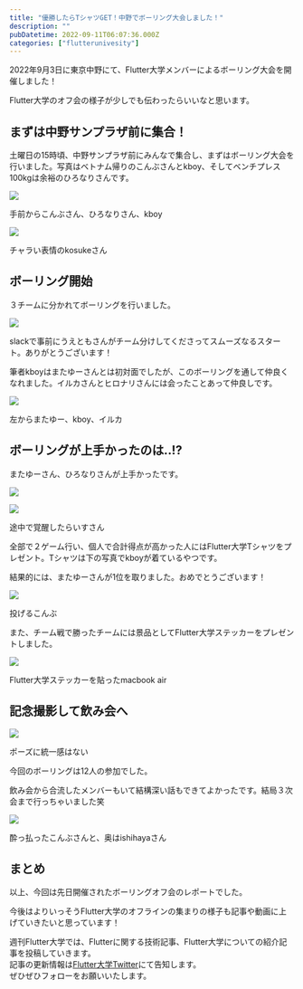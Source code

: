 ```yaml
---
title: "優勝したらTシャツGET！中野でボーリング大会しました！"
description: ""
pubDatetime: 2022-09-11T06:07:36.000Z
categories: ["flutterunivesity"]
---
```


2022年9月3日に東京中野にて、Flutter大学メンバーによるボーリング大会を開催しました！

Flutter大学のオフ会の様子が少しでも伝わったらいいなと思います。

## まずは中野サンプラザ前に集合！

土曜日の15時頃、中野サンプラザ前にみんなで集合し、まずはボーリング大会を行いました。写真はベトナム帰りのこんぶさんとkboy、そしてベンチプレス100kgは余裕のひろなりさんです。

![](https://blog.flutteruniv.com/wp-content/uploads/2022/09/0B453A9D-55AE-4B1A-9ACA-6730ADB68B77-98330-00000DE2D5248E91-1024x683.jpg)

手前からこんぶさん、ひろなりさん、kboy

![](https://blog.flutteruniv.com/wp-content/uploads/2022/09/75C0E9D7-DB05-45A9-A09D-AA00D4D2847F-98330-00000DE3038B907B-1024x683.jpg)

チャラい表情のkosukeさん

## ボーリング開始

３チームに分かれてボーリングを行いました。

![](https://blog.flutteruniv.com/wp-content/uploads/2022/09/スクリーンショット-2022-09-11-14.48.11-1024x895.png)

slackで事前にうえともさんがチーム分けしてくださってスムーズなるスタート。ありがとうございます！

筆者kboyはまたゆーさんとは初対面でしたが、このボーリングを通して仲良くなれました。イルカさんとヒロナリさんには会ったことあって仲良しです。

![](https://blog.flutteruniv.com/wp-content/uploads/2022/09/D3E1581C-2F2C-420E-9AF1-5D63FDBAE19B-98330-00000DE3C13E36B4-1024x683.jpg)

左からまたゆー、kboy、イルカ

## ボーリングが上手かったのは..!?

またゆーさん、ひろなりさんが上手かったです。

![](https://blog.flutteruniv.com/wp-content/uploads/2022/09/IMG_1512-1024x768.jpg)

![](https://blog.flutteruniv.com/wp-content/uploads/2022/09/8B0C3DB2-3052-4204-8D4F-D3C81E1AE346-98330-00000DE41DBD9A9C-1-1024x683.jpg)

途中で覚醒したらいすさん

全部で２ゲーム行い、個人で合計得点が高かった人にはFlutter大学Tシャツをプレゼント。Tシャツは下の写真でkboyが着ているやつです。

結果的には、またゆーさんが1位を取りました。おめでとうございます！

![](https://blog.flutteruniv.com/wp-content/uploads/2022/09/IMG_1509-1024x768.jpg)

投げるこんぶ

また、チーム戦で勝ったチームには景品としてFlutter大学ステッカーをプレゼントしました。

![](https://blog.flutteruniv.com/wp-content/uploads/2022/09/IMG_3193-768x1024.jpg)

Flutter大学ステッカーを貼ったmacbook air

## 記念撮影して飲み会へ

![](https://blog.flutteruniv.com/wp-content/uploads/2022/09/EAA90962-A35D-4D6F-9165-99E5CD6B314A-98330-00000DE6560B16FA-1024x683.jpg)

ポーズに統一感はない

今回のボーリングは12人の参加でした。

飲み会から合流したメンバーもいて結構深い話もできてよかったです。結局３次会まで行っちゃいました笑

![](https://blog.flutteruniv.com/wp-content/uploads/2022/09/IMG_1520-768x1024.jpg)

酔っ払ったこんぶさんと、奥はishihayaさん

## まとめ

以上、今回は先日開催されたボーリングオフ会のレポートでした。

今後はよりいっそうFlutter大学のオフラインの集まりの様子も記事や動画に上げていきたいと思っています！

週刊Flutter大学では、Flutterに関する技術記事、Flutter大学についての紹介記事を投稿していきます。  
記事の更新情報は[Flutter大学Twitter](https://twitter.com/FlutterUniv)にて告知します。  
ぜひぜひフォローをお願いいたします。